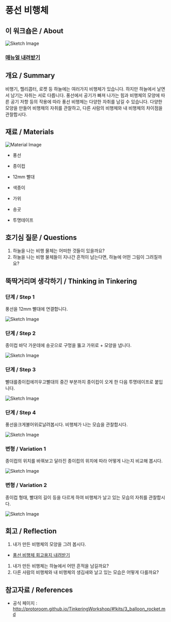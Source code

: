 # 풍선 비행체

## 이 워크숍은 / About
![Sketch Image](images/balloon_rocket_top.png)

### [매뉴얼 내려받기](pdf/3_balloon_rocket.pdf) 

## 개요 / Summary
비행기, 헬리콥터, 로켓 등 하늘에는 여러가지 비행체가 있습니다. 하지만 하늘에서 날면서 남기는 자취는 서로 다릅니다. 풍선에서 공기가 빠져 나가는 힘과 비행체의 모양에 따른 공기 저항 등의 작용에 따라 풍선 비행체는 다양한 자취를 남길 수 있습니다. 다양한 모양을 만들어 비행채의 자취를 관찰하고, 다른 사람의 비행체와 내 비행체의 차이점을 관찰합시다.


## 재료 / Materials
![Material Image](images/balloon_rocket_m.png)

 * 풍선
 * 종이컵
 * 12mm 빨대
 * 색종이
 
 
 * 가위
 * 송곳
 * 투명테이프


## 호기심 질문 / Questions

 1. 하늘을 나는 비행 물체는 어떠한 것들이 있을까요?
 1. 하늘을 나는 비행 물체들이 지나간 흔적이 남는다면, 하늘에 어떤 그림이 그려질까요?

## 뚝딱거리며 생각하기 / Thinking in Tinkering

### 단계 / Step 1
풍선을 12mm 빨대에 연결합니다.

![Sketch Image](images/balloon_rocket_s1.png)

### 단계 / Step 2
종이컵 바닥 가운데에 송곳으로 구멍을 뚫고 가위로 + 모양을 냅니다.

![Sketch Image](images/balloon_rocket_s2.png)

### 단계 / Step 3
빨대를종이컵에끼우고빨대의 중간 부분까지 종이컵이 오게 한 다음 투명테이프로 붙입니다.

![Sketch Image](images/balloon_rocket_s3.png)

### 단계 / Step 4
풍선을크게불어위로날려봅시다. 비행체가 나는 모습을 관찰합시다.

![Sketch Image](images/balloon_rocket_s4.png)

### 변형 / Variation 1
종이컵의 위치를 바꿔보고 달라진 종이컵의 위치에 따라 어떻게 나는지 비교해 봅시다.

![Sketch Image](images/balloon_rocket_v1.png)

### 변형 / Variation 2
종이컵 형태, 빨대의 길이 등을 다르게 하여 비행체가 날고 있는 모습의 자취를 관찰합시다.

![Sketch Image](images/balloon_rocket_v2.png)


## 회고 / Reflection
 1. 내가 만든 비행체의 모양을 그려 봅시다.
  * [풍선 비행체 회고용지 내려받기](pdf/R_balloon_rocket.pdf)
 1. 내가 만든 비행체는 하늘에서 어떤 흔적을 남길까요?
 1. 다른 사람의 비행체와 내 비행체의 생김새와 날고 있는 모습은 어떻게 다를까요?
 
 

## 참고자료 / References
 * 공식 페이지 : http://protoroom.github.io/TinkeringWorkshop/#!kits/3_balloon_rocket.md

